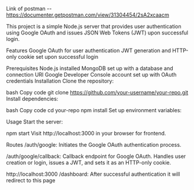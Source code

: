 Link of postman -- https://documenter.getpostman.com/view/31304454/2sA2xcaacm

This project is a simple Node.js server that provides user authentication using Google OAuth and issues JSON Web Tokens (JWT) upon successful login.

Features
Google OAuth for user authentication
JWT generation and HTTP-only cookie set upon successful login


Prerequisites
Node.js installed
MongoDB set up with a database and connection URI
Google Developer Console account set up with OAuth credentials
Installation
Clone the repository:

bash
Copy code
git clone https://github.com/your-username/your-repo.git
Install dependencies:

bash
Copy code
cd your-repo
npm install
Set up environment variables:


Usage
Start the server:

npm start
Visit http://localhost:3000 in your browser for frontend.

Routes
/auth/google: Initiates the Google OAuth authentication process.

/auth/google/callback: Callback endpoint for Google OAuth. Handles user creation or login, issues a JWT, and sets it as an HTTP-only cookie.

http://localhost:3000 /dashboard: After successful authentication it will redirect to this page
